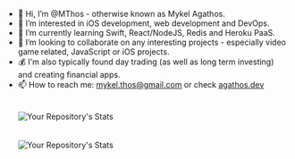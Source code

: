 - 👋 Hi, I’m @MThos - otherwise known as Mykel Agathos.
- 👀 I’m interested in iOS development, web development and DevOps.
- 🌱 I’m currently learning Swift, React/NodeJS, Redis and Heroku PaaS.
- 💞️ I’m looking to collaborate on any interesting projects - especially video game related, JavaScript or iOS projects.
- 💰 I'm also typically found day trading (as well as long term investing) and creating financial apps.
- 📫 How to reach me: mykel.thos@gmail.com or check <a href="https://www.agathos.dev">agathos.dev</a>
<br/><br/><br/>
![Your Repository's Stats](https://github-readme-stats.vercel.app/api?username=MThos&show_icons=true)
<br/><br/><br/>
![Your Repository's Stats](https://github-readme-stats.vercel.app/api/top-langs/?username=MThos&theme=blue-green)
